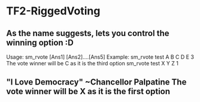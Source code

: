 # TF2-RiggedVoting
As the name suggests, lets you control the winning option :D
---------------------------------------------------------------
Usage: sm_rvote <question> [Ans1] [Ans2]....[Ans5] <Winning Option>
Example: sm_rvote test A B C D E 3
The vote winner will be C as it is the third option
         sm_rvote test X Y Z 1
         
"I Love Democracy" ~Chancellor Palpatine
The vote winner will be X as it is the first option
--------------------------------------------------------------------
